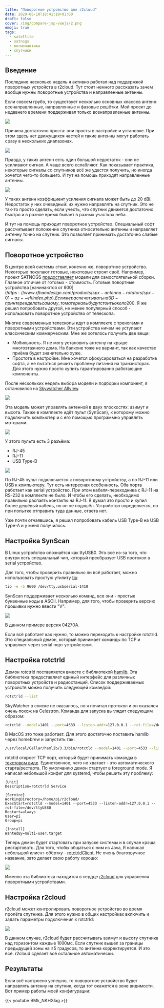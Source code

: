 ```yaml
---
title: "Поворотное устройство для r2cloud"
date: 2020-06-10T18:41:18+01:00
draft: false
cover: /img/compare-jsp-vuejs/2.png
emoji: true
tags:
  - satellite
  - satnogs
  - космонавтика
  - спутники
---
```


## Введение

Последние несколько недель я активно работал над поддержкой поворотных устройств в r2cloud. Тут стоит немного рассказать зачем вообще нужны поворотные устройства и направленные антенны. 

Если совсем грубо, то существует несколько основных классов антенн: всенаправленные, направленные и фазовые решётки. Мой проект до недавнего времени поддерживал только всенаправленные антенны. 

![](/img/rotator-for-r2cloud/1.jpg)

Причина достаточно проста: они просты в настройке и установке. При этом здесь нет движущихся частей и такие антенны могут работать сразу в нескольких диапазонах.

![](/img/rotator-for-r2cloud/2.png)

Правда, у таких антенн есть один большой недостаток - они не усиливают сигнал. А чаще всего ослабляют. Как показывает практика, некоторые сигналы со спутников всё же удастся получить, но иногда хочется чего-то большего. И тут на помощь приходят направленные антенны. 

![](/img/rotator-for-r2cloud/3.png)

У таких антенн коэффициент усиления сигнала может быть до 20 dBi. Недостаток у них очевидный: их нужно направлять на спутник. Это не так-то просто сделать, если учесть, что спутник движется достаточно быстро и в разное время бывает в разных участках неба.

И тут на помощь приходит поворотное устройство. Специальный софт рассчитывает положение спутника относительно антенны и направляет антенну точно на спутник. Это позволяет принимать достаточно слабые сигналы.

## Поворотное устройство

В центре всей системы стоит, конечно же, поворотное устройство. Некоторые покупают готовые, некоторые строят своё. Например, проект SATNOGS [предоставляет](https://wiki.satnogs.org/SatNOGS_Rotator_v3) модели для самостоятельной сборки. Главное отличие от готовых - стоимость. Готовые повортные устройства [начинаются от 600$](https://www.rfhamdesign.com/products/spx-antenna-rotators/spx-01-az--el/index.php). Если же распечатывать на 3D-принтере и делать самому, то материалы будут стоить около 200$. Я же решил попробовать другой, не менее популярный способ - использовать поворотное устройство от телескопа. 

Многие современные телескопы идут в комплекте с треногами и поворотными устройствами. Эти устройства ничем не уступают классическим коммерческим. Мне же хотелось получить две вещи:

* Мобильность. Я не могу установить антенну на крыше многоэтажного дома. На балконе тоже не вариант, так как качество приёма будет значительно хуже.   
* Простота в настройке. Мне хочется сфокусироваться на разработке софта, а не пытаться решить проблему питания на транзисторах. Для этого нужно просто купить гарантированно работающие компоненты.

После нескольких недель выбора модели и подборки компонент, я остановился на [Skywatcher Allview](http://skywatcher.com/product/allview-mount/).

![](/img/rotator-for-r2cloud/4.jpg)

Эта модель может управлять антенной в двух плоскостях: азимут и высота. Также в комплекте идёт пульт (SynScan), к которому можно подключить компьютер и с его помощью программно управлять моторами. 

![](/img/rotator-for-r2cloud/5.jpg)

У этого пульта есть 3 разъёма:

* RJ-45
* RJ-11
* USB Type-B

![](/img/rotator-for-r2cloud/6.jpg)

По RJ-45 пульт подключается к поворотному устройству, а по RJ-11 или USB к компьютеру. Тут есть интересная особенность. Оба порта работает как serial устройство. При этом кабеля-переходника с RJ-11 на RS-232 в комплекте не было. И чтобы его сделать, необходимо правильно распаять контакты на RJ-11. Я думал это просто и купил более дешёвый кабель, но он не подошёл. Устройство определяется, но при попытке отправить туда данные, ответа нет.

Уже почти отчаявшись, я решил попробовать кабель USB Type-B на USB Type-A и у меня получилось.

## Настройка SynScan 

В Linux устройство опознаётся как ttyUSB0. Это всё из-за того, что внутри есть специальный чип, который преобразует USB протокол в serial устройство.

Для того, чтобы проверить правильно ли всё работает, можно использовать простую утилиту [tio](https://tio.github.io):

```bash
tio -e -b 9600 /dev/tty.usbserial-1410
```

SynScan поддерживает несколько команд, все они - простые буквенные коды в ASCII. Например, для того, чтобы проверить версию прошивки нужно ввести "V":

![](/img/rotator-for-r2cloud/7.png)

В данном примере версия 04270A.

Если всё работает как нужно, то можно переходить к настройке rotctrld. Это специальный демон, который принимает команды по TCP и управляет через serial порт устройством.

## Настройка rotctrld

Демон rotctrld поставляется вместе с библиотекой [hamlib](https://hamlib.github.io). Эта библиотека предоставляет единый интерфейс для различных поворотных устройств и радиостанций. Список поддерживаемых устройств можно получить следующей командой:

```bash
rotctrld --list
```

SkyWatcher в списке не оказалось, но я почитал протокол и он оказался очень похож на Celestron. Команда для запуска выглядит следующим образом:

```bash
rotctld --model=1401 --port=4533 --listen-addr=127.0.0.1 --rot-file=/dev/ttyUSB0
```

В MacOS это тоже работает. Для этого достаточно поставить hamlib через homebrew и запустить так:

```bash
/usr/local/Cellar/hamlib/3.3/bin/rotctld --model=1401 --port=4533 --listen-addr=127.0.0.1 --rot-file=/dev/tty.usbserial-1410
```

rotctld откроет TCP порт, который будет принимать команды в [текстовом виде](http://manpages.ubuntu.com/manpages/xenial/man8/rotctld.8.html). Единственное, чего не хватает - это автоматического старта/рестарта. По умолчанию демон стартует в foreground mode. Я написал небольшой конфиг для systemd, чтобы решить эту проблему:

```
[Unit]
Description=rotctrld Service

[Service]
WorkingDirectory=/home/pi/r2cloud/
ExecStart=rotctld --model=1401 --port=4533 --listen-addr=127.0.0.1 --rot-file=/dev/ttyUSB0
Restart=always
User=pi
Group=pi

[Install]
WantedBy=multi-user.target
```

Теперь демон будет стартовать при запуске системы и в случае крэша рестартовать. Для того, чтобы общаться с ним из Java, Я написал небольшой клиент-обёртку - [rotctrldClient](https://github.com/dernasherbrezon/rotctrldClient). Не очень благозвучное название, зато делает свою работу хорошо:

![](/img/rotator-for-r2cloud/8.png)

Именно эта библиотека находится в сердце [r2cloud](https://github.com/dernasherbrezon/r2cloud) для управления поворотными устройствами.

## Настройка r2cloud

r2cloud может контролировать поворотное устройство во время пролёта спутника. Для этого нужно в общих настройках включить и задать параметры подключения к rotctrld:

![](/img/rotator-for-r2cloud/9.png)

В данном случае, r2cloud будет рассчитывать азимут и высоту спутника над горизонтом каждые 1000мс. Если спутник вышел за границы предыдущей зоны на ±5 градусов, то антенна корректируется. И это всё. r2cloud сделает всё остальное автоматически.

## Результаты

Если всё настроено успешно, то поворотное устройство будет направлять антенну на спутник, когда тот окажется в зоне видимости. Вот пример работы моей конфигурации:

{{< youtube BMk_NKHXlag >}}